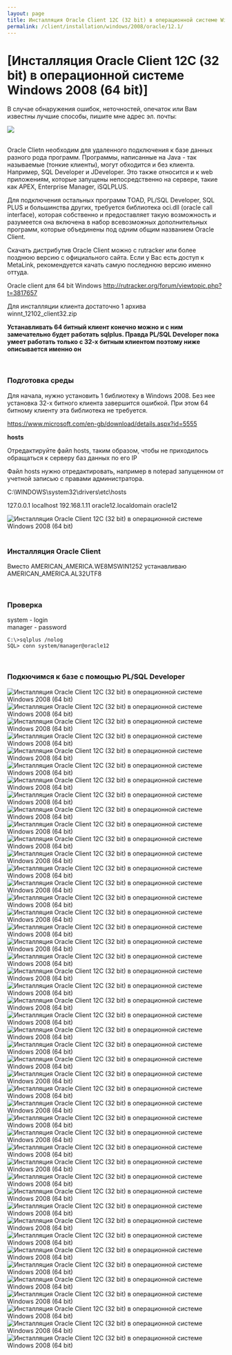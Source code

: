 ```yaml
---
layout: page
title: Инсталляция Oracle Client 12C (32 bit) в операционной системе Windows 2008 (64 bit)
permalink: /client/installation/windows/2008/oracle/12.1/
---
```


# [Инсталляция Oracle Client 12C (32 bit) в операционной системе Windows 2008 (64 bit)]


В случае обнаружения ошибок, неточностей, опечаток или Вам известны лучшие способы, пишите мне адрес эл. почты:


<div>
	<img src="http://img.fotografii.org/a3333333mail.gif" border="0">
</div>


<br/>


Oracle Clietn необходим для удаленного подключения к базе данных разного рода программ. Программы, написанные на Java - так называемые (тонкие клиенты), могут  обходится и без клиента. Например, SQL Developer и JDeveloper. Это также относится и к web приложениям, которые запущены непосредственно на сервере, такие как APEX, Enterprise Manager, iSQLPLUS.

Для подключения остальных программ TOAD, PL/SQL Developer, SQL PLUS и большинства других, требуется библиотека oci.dll (oracle call interface), которая собственно и предоставляет такую возможность и разумеется она включена в набор всевозможных дополнительных программ, которые объединены под одним общим названием Oracle Client.

Скачать дистрибутив Oracle Client можно с rutracker или более позднюю версию с официального сайта. Если у Вас есть доступ к MetaLink, рекомендуется качать самую последнюю версию именно оттуда.


Oracle client для 64 bit Windows
http://rutracker.org/forum/viewtopic.php?t=3817657

Для инсталляции клиента достаточно 1 архива  
winnt_12102_client32.zip

**Устанавливать 64 битный клиент конечно можно и с ним замечательно будет работать sqlplus. Правда PL/SQL Developer пока умеет работать только с 32-х битным клиентом поэтому ниже описывается именно он**

<br/>

### Подготовка среды

Для начала, нужно установить 1 библиотеку в Windows 2008. Без нее установка 32-х битного клиента завершится ошибкой. При этом 64 битному клиенту эта библиотека не требуется.


https://www.microsoft.com/en-gb/download/details.aspx?id=5555

**hosts**

Отредактируйте файл hosts, таким образом, чтобы не приходилось обращаться к серверу баз данных по его IP

Файл hosts нужно отредактировать, например в notepad запущенном от учетной записью с правами администратора.

C:\WINDOWS\system32\drivers\etc\hosts

127.0.0.1   	localhost
192.168.1.11	oracle12.localdomain oracle12



<div>
	<img src="http://img.oradba.net/02-client/installation/windows/2008/oracle/12.1/01-oracle_client_12_installation_on_windows_2008.png" border="0" alt="Инсталляция Oracle Client 12C (32 bit) в операционной системе Windows 2008 (64 bit)">
</div>

<br/>

### Инсталляция Oracle Client



Вместо AMERICAN_AMERICA.WE8MSWIN1252 устанавливаю AMERICAN_AMERICA.AL32UTF8


<br/>

### Проверка


system - login  
manager - password  

    C:\>sqlplus /nolog  
    SQL> conn system/manager@oracle12



<br/>

### Подкючимся к базе с помощью PL/SQL Developer



<div>
	<img src="http://img.oradba.net/02-client/installation/windows/2008/oracle/12.1/02-oracle_client_12_installation_on_windows_2008.png" border="0" alt="Инсталляция Oracle Client 12C (32 bit) в операционной системе Windows 2008 (64 bit)">
</div>


<div>
	<img src="http://img.oradba.net/02-client/installation/windows/2008/oracle/12.1/03-oracle_client_12_installation_on_windows_2008.png" border="0" alt="Инсталляция Oracle Client 12C (32 bit) в операционной системе Windows 2008 (64 bit)">
</div>



<div>
	<img src="http://img.oradba.net/02-client/installation/windows/2008/oracle/12.1/04-oracle_client_12_installation_on_windows_2008.png" border="0" alt="Инсталляция Oracle Client 12C (32 bit) в операционной системе Windows 2008 (64 bit)">
</div>


<div>
	<img src="http://img.oradba.net/02-client/installation/windows/2008/oracle/12.1/05-oracle_client_12_installation_on_windows_2008.png" border="0" alt="Инсталляция Oracle Client 12C (32 bit) в операционной системе Windows 2008 (64 bit)">
</div>

<div>
	<img src="http://img.oradba.net/02-client/installation/windows/2008/oracle/12.1/06-oracle_client_12_installation_on_windows_2008.png" border="0" alt="Инсталляция Oracle Client 12C (32 bit) в операционной системе Windows 2008 (64 bit)">
</div>


<div>
	<img src="http://img.oradba.net/02-client/installation/windows/2008/oracle/12.1/07-oracle_client_12_installation_on_windows_2008.png" border="0" alt="Инсталляция Oracle Client 12C (32 bit) в операционной системе Windows 2008 (64 bit)">
</div>


<div>
	<img src="http://img.oradba.net/02-client/installation/windows/2008/oracle/12.1/08-oracle_client_12_installation_on_windows_2008.png" border="0" alt="Инсталляция Oracle Client 12C (32 bit) в операционной системе Windows 2008 (64 bit)">
</div>


<div>
	<img src="http://img.oradba.net/02-client/installation/windows/2008/oracle/12.1/09-oracle_client_12_installation_on_windows_2008.png" border="0" alt="Инсталляция Oracle Client 12C (32 bit) в операционной системе Windows 2008 (64 bit)">
</div>

<div>
	<img src="http://img.oradba.net/02-client/installation/windows/2008/oracle/12.1/10-oracle_client_12_installation_on_windows_2008.png" border="0" alt="Инсталляция Oracle Client 12C (32 bit) в операционной системе Windows 2008 (64 bit)">
</div>


<div>
	<img src="http://img.oradba.net/02-client/installation/windows/2008/oracle/12.1/11-oracle_client_12_installation_on_windows_2008.png" border="0" alt="Инсталляция Oracle Client 12C (32 bit) в операционной системе Windows 2008 (64 bit)">
</div>

<div>
	<img src="http://img.oradba.net/02-client/installation/windows/2008/oracle/12.1/12-oracle_client_12_installation_on_windows_2008.png" border="0" alt="Инсталляция Oracle Client 12C (32 bit) в операционной системе Windows 2008 (64 bit)">
</div>

<div>
	<img src="http://img.oradba.net/02-client/installation/windows/2008/oracle/12.1/13-oracle_client_12_installation_on_windows_2008.png" border="0" alt="Инсталляция Oracle Client 12C (32 bit) в операционной системе Windows 2008 (64 bit)">
</div>

<div>
	<img src="http://img.oradba.net/02-client/installation/windows/2008/oracle/12.1/14-oracle_client_12_installation_on_windows_2008.png" border="0" alt="Инсталляция Oracle Client 12C (32 bit) в операционной системе Windows 2008 (64 bit)">
</div>

<div>
	<img src="http://img.oradba.net/02-client/installation/windows/2008/oracle/12.1/15-oracle_client_12_installation_on_windows_2008.png" border="0" alt="Инсталляция Oracle Client 12C (32 bit) в операционной системе Windows 2008 (64 bit)">
</div>

<div>
	<img src="http://img.oradba.net/02-client/installation/windows/2008/oracle/12.1/16-oracle_client_12_installation_on_windows_2008.png" border="0" alt="Инсталляция Oracle Client 12C (32 bit) в операционной системе Windows 2008 (64 bit)">
</div>

<div>
	<img src="http://img.oradba.net/02-client/installation/windows/2008/oracle/12.1/17-oracle_client_12_installation_on_windows_2008.png" border="0" alt="Инсталляция Oracle Client 12C (32 bit) в операционной системе Windows 2008 (64 bit)">
</div>

<div>
	<img src="http://img.oradba.net/02-client/installation/windows/2008/oracle/12.1/18-oracle_client_12_installation_on_windows_2008.png" border="0" alt="Инсталляция Oracle Client 12C (32 bit) в операционной системе Windows 2008 (64 bit)">
</div>

<div>
	<img src="http://img.oradba.net/02-client/installation/windows/2008/oracle/12.1/19-oracle_client_12_installation_on_windows_2008.png" border="0" alt="Инсталляция Oracle Client 12C (32 bit) в операционной системе Windows 2008 (64 bit)">
</div>

<div>
	<img src="http://img.oradba.net/02-client/installation/windows/2008/oracle/12.1/20-oracle_client_12_installation_on_windows_2008.png" border="0" alt="Инсталляция Oracle Client 12C (32 bit) в операционной системе Windows 2008 (64 bit)">
</div>

<div>
	<img src="http://img.oradba.net/02-client/installation/windows/2008/oracle/12.1/21-oracle_client_12_installation_on_windows_2008.png" border="0" alt="Инсталляция Oracle Client 12C (32 bit) в операционной системе Windows 2008 (64 bit)">
</div>

<div>
	<img src="http://img.oradba.net/02-client/installation/windows/2008/oracle/12.1/22-oracle_client_12_installation_on_windows_2008.png" border="0" alt="Инсталляция Oracle Client 12C (32 bit) в операционной системе Windows 2008 (64 bit)">
</div>


<div>
	<img src="http://img.oradba.net/02-client/installation/windows/2008/oracle/12.1/23-oracle_client_12_installation_on_windows_2008.png" border="0" alt="Инсталляция Oracle Client 12C (32 bit) в операционной системе Windows 2008 (64 bit)">
</div>


<div>
	<img src="http://img.oradba.net/02-client/installation/windows/2008/oracle/12.1/24-oracle_client_12_installation_on_windows_2008.png" border="0" alt="Инсталляция Oracle Client 12C (32 bit) в операционной системе Windows 2008 (64 bit)">
</div>


<div>
	<img src="http://img.oradba.net/02-client/installation/windows/2008/oracle/12.1/25-oracle_client_12_installation_on_windows_2008.png" border="0" alt="Инсталляция Oracle Client 12C (32 bit) в операционной системе Windows 2008 (64 bit)">
</div>


<div>
	<img src="http://img.oradba.net/02-client/installation/windows/2008/oracle/12.1/26-oracle_client_12_installation_on_windows_2008.png" border="0" alt="Инсталляция Oracle Client 12C (32 bit) в операционной системе Windows 2008 (64 bit)">
</div>


<div>
	<img src="http://img.oradba.net/02-client/installation/windows/2008/oracle/12.1/27-oracle_client_12_installation_on_windows_2008.png" border="0" alt="Инсталляция Oracle Client 12C (32 bit) в операционной системе Windows 2008 (64 bit)">
</div>


<div>
	<img src="http://img.oradba.net/02-client/installation/windows/2008/oracle/12.1/28-oracle_client_12_installation_on_windows_2008.png" border="0" alt="Инсталляция Oracle Client 12C (32 bit) в операционной системе Windows 2008 (64 bit)">
</div>


<div>
	<img src="http://img.oradba.net/02-client/installation/windows/2008/oracle/12.1/29-oracle_client_12_installation_on_windows_2008.png" border="0" alt="Инсталляция Oracle Client 12C (32 bit) в операционной системе Windows 2008 (64 bit)">
</div>

<div>
	<img src="http://img.oradba.net/02-client/installation/windows/2008/oracle/12.1/30-oracle_client_12_installation_on_windows_2008.png" border="0" alt="Инсталляция Oracle Client 12C (32 bit) в операционной системе Windows 2008 (64 bit)">
</div>

<div>
	<img src="http://img.oradba.net/02-client/installation/windows/2008/oracle/12.1/31-oracle_client_12_installation_on_windows_2008.png" border="0" alt="Инсталляция Oracle Client 12C (32 bit) в операционной системе Windows 2008 (64 bit)">
</div>

<div>
	<img src="http://img.oradba.net/02-client/installation/windows/2008/oracle/12.1/32-oracle_client_12_installation_on_windows_2008.png" border="0" alt="Инсталляция Oracle Client 12C (32 bit) в операционной системе Windows 2008 (64 bit)">
</div>

<div>
	<img src="http://img.oradba.net/02-client/installation/windows/2008/oracle/12.1/33-oracle_client_12_installation_on_windows_2008.png" border="0" alt="Инсталляция Oracle Client 12C (32 bit) в операционной системе Windows 2008 (64 bit)">
</div>


<div>
	<img src="http://img.oradba.net/02-client/installation/windows/2008/oracle/12.1/34-oracle_client_12_installation_on_windows_2008.png" border="0" alt="Инсталляция Oracle Client 12C (32 bit) в операционной системе Windows 2008 (64 bit)">
</div>

<div>
	<img src="http://img.oradba.net/02-client/installation/windows/2008/oracle/12.1/35-oracle_client_12_installation_on_windows_2008.png" border="0" alt="Инсталляция Oracle Client 12C (32 bit) в операционной системе Windows 2008 (64 bit)">
</div>

<div>
	<img src="http://img.oradba.net/02-client/installation/windows/2008/oracle/12.1/36-oracle_client_12_installation_on_windows_2008.png" border="0" alt="Инсталляция Oracle Client 12C (32 bit) в операционной системе Windows 2008 (64 bit)">
</div>

<div>
	<img src="http://img.oradba.net/02-client/installation/windows/2008/oracle/12.1/37-oracle_client_12_installation_on_windows_2008.png" border="0" alt="Инсталляция Oracle Client 12C (32 bit) в операционной системе Windows 2008 (64 bit)">
</div>

<div>
	<img src="http://img.oradba.net/02-client/installation/windows/2008/oracle/12.1/38-oracle_client_12_installation_on_windows_2008.png" border="0" alt="Инсталляция Oracle Client 12C (32 bit) в операционной системе Windows 2008 (64 bit)">
</div>

<div>
	<img src="http://img.oradba.net/02-client/installation/windows/2008/oracle/12.1/39-oracle_client_12_installation_on_windows_2008.png" border="0" alt="Инсталляция Oracle Client 12C (32 bit) в операционной системе Windows 2008 (64 bit)">
</div>


<div>
	<img src="http://img.oradba.net/02-client/installation/windows/2008/oracle/12.1/40-oracle_client_12_installation_on_windows_2008.png" border="0" alt="Инсталляция Oracle Client 12C (32 bit) в операционной системе Windows 2008 (64 bit)">
</div>

<div>
	<img src="http://img.oradba.net/02-client/installation/windows/2008/oracle/12.1/41-oracle_client_12_installation_on_windows_2008.png" border="0" alt="Инсталляция Oracle Client 12C (32 bit) в операционной системе Windows 2008 (64 bit)">
</div>


<div>
	<img src="http://img.oradba.net/02-client/installation/windows/2008/oracle/12.1/42-oracle_client_12_installation_on_windows_2008.png" border="0" alt="Инсталляция Oracle Client 12C (32 bit) в операционной системе Windows 2008 (64 bit)">
</div>


<div>
	<img src="http://img.oradba.net/02-client/installation/windows/2008/oracle/12.1/43-oracle_client_12_installation_on_windows_2008.png" border="0" alt="Инсталляция Oracle Client 12C (32 bit) в операционной системе Windows 2008 (64 bit)">
</div>


<div>
	<img src="http://img.oradba.net/02-client/installation/windows/2008/oracle/12.1/44-oracle_client_12_installation_on_windows_2008.png" border="0" alt="Инсталляция Oracle Client 12C (32 bit) в операционной системе Windows 2008 (64 bit)">
</div>

<div>
	<img src="http://img.oradba.net/02-client/installation/windows/2008/oracle/12.1/45-oracle_client_12_installation_on_windows_2008.png" border="0" alt="Инсталляция Oracle Client 12C (32 bit) в операционной системе Windows 2008 (64 bit)">
</div>


<div>
	<img src="http://img.oradba.net/02-client/installation/windows/2008/oracle/12.1/46-oracle_client_12_installation_on_windows_2008.png" border="0" alt="Инсталляция Oracle Client 12C (32 bit) в операционной системе Windows 2008 (64 bit)">
</div>

